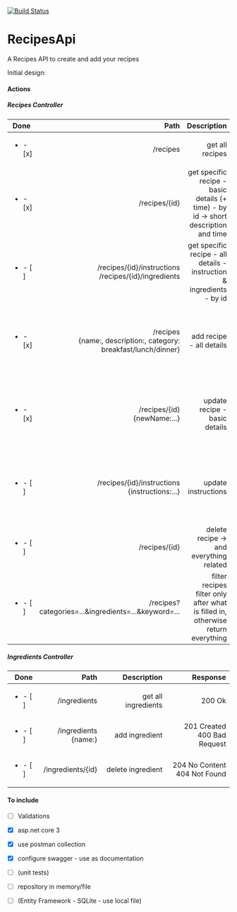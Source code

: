 [![Build Status](https://dev.azure.com/CristianaGrigoriu/Recipes/_apis/build/status/cristianagrigoriu.RecipesApi?branchName=new-deploy)](https://dev.azure.com/CristianaGrigoriu/Recipes/_build/latest?definitionId=3&branchName=new-deploy)

# RecipesApi

A Recipes API to create and add your recipes

Initial design:

#### Actions

##### Recipes Controller
| Done | Path | Description | Response |
| ---- |----:| -----------:| --------: |
|<ul><li>- [x] </li></ul> | /recipes | get all recipes | 200 Ok |
|<ul><li>- [x] </li></ul> | /recipes/{id} | get specific recipe - basic details (+ time) - by id -> short description and time | 200 Ok<br>404 Not Found |
|<ul><li>- [ ] </li></ul> | /recipes/{id}/instructions<br>/recipes/{id}/ingredients | get specific recipe - all details - instruction & ingredients - by id | 200 Ok<br>404 Not Found |
|<ul><li>- [x] </li></ul> | /recipes<br>{name:, description:, category: breakfast/lunch/dinner} | add recipe - all details | 201 Created + new object<br>400 Bad request - validation error |
|<ul><li>- [x] </li></ul> | /recipes/{id}<br>{newName:...} | update recipe - basic details | 204 No Content<br>400 Bad request - validation error<br>404 Not Found |
|<ul><li>- [ ] </li></ul> | /recipes/{id}/instructions<br>{instructions:...} | update instructions | 204 No Content<br>400 Bad request - validation error<br>404 Not Found |
|<ul><li>- [ ] </li></ul> | /recipes/{id} | delete recipe -> and everything related | 204 No Content<br>404 Not Found |
|<ul><li>- [ ] </li></ul> | /recipes?categories=...&ingredients=...&keyword=... | filter recipes<br>filter only after what is filled in, otherwise return everything | 200 Ok |

##### Ingredients Controller
| Done | Path | Description | Response |
| ---- |----:| -----------:| --------: |
|<ul><li>- [ ] </li></ul> | /ingredients | get all ingredients | 200 Ok |
|<ul><li>- [ ] </li></ul> | /ingredients<br>{name:} | add ingredient | 201 Created<br>400 Bad Request |
|<ul><li>- [ ] </li></ul> | /ingredients/{id} | delete ingredient | 204 No Content<br>404 Not Found |


#### To include
- [ ] Validations

- [x] asp.net core 3

- [x] use postman collection

- [x] configure swagger - use as documentation

- [ ] (unit tests)

- [ ] repository in memory/file
- [ ] (Entity Framework - SQLite - use local file)

